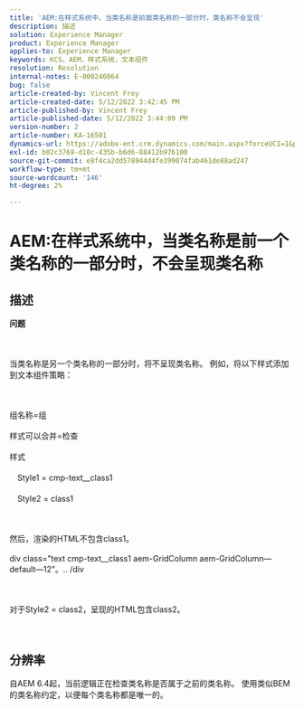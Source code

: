 ```yaml
---
title: 'AEM:在样式系统中，当类名称是前面类名称的一部分时，类名称不会呈现'
description: 描述
solution: Experience Manager
product: Experience Manager
applies-to: Experience Manager
keywords: KCS，AEM，样式系统，文本组件
resolution: Resolution
internal-notes: E-000246064
bug: false
article-created-by: Vincent Frey
article-created-date: 5/12/2022 3:42:45 PM
article-published-by: Vincent Frey
article-published-date: 5/12/2022 3:44:09 PM
version-number: 2
article-number: KA-16501
dynamics-url: https://adobe-ent.crm.dynamics.com/main.aspx?forceUCI=1&pagetype=entityrecord&etn=knowledgearticle&id=d70ba725-0ad2-ec11-a7b5-0022480a8683
exl-id: b02c3769-d10c-435b-b6d6-88412b976100
source-git-commit: e8f4ca2dd578944d4fe399074fab461de88ad247
workflow-type: tm+mt
source-wordcount: '146'
ht-degree: 2%

---
```


# AEM:在样式系统中，当类名称是前一个类名称的一部分时，不会呈现类名称

## 描述

<b>问题</b><br><br> <br><br>当类名称是另一个类名称的一部分时，将不呈现类名称。 例如，将以下样式添加到文本组件策略：<br><br> <br><br>组名称=组<br><br>样式可以合并=检查<br><br>样式<br><br>　Style1 = cmp-text__class1<br><br>　Style2 = class1<br><br> <br><br>然后，渲染的HTML不包含class1。<br><br>div class=&quot;text cmp-text__class1 aem-GridColumn aem-GridColumn—default—12&quot;。.. /div<br><br> <br><br>对于Style2 = class2，呈现的HTML包含class2。<br><br><br>

## 分辨率


自AEM 6.4起，当前逻辑正在检查类名称是否属于之前的类名称。 使用类似BEM的类名称约定，以便每个类名称都是唯一的。
